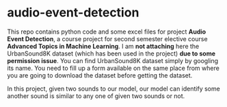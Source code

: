 # audio-event-detection
This repo contains python code and some excel files for project <b>Audio Event Detection</b>, a course project for second semester elective course <b>Advanced Topics in Machine Learning</b>. I am <b>not attaching</b> here the UrbanSound8K dataset (which has been used in the project) <b>due to some permission issue</b>. You can find UrbanSound8K dataset simply by googling its name. You need to fill up a form available on the same place from where you are going to download the dataset before getting the dataset.

In this project, given two sounds to our model, our model can identify some another sound is similar to any one of given two sounds or not.
